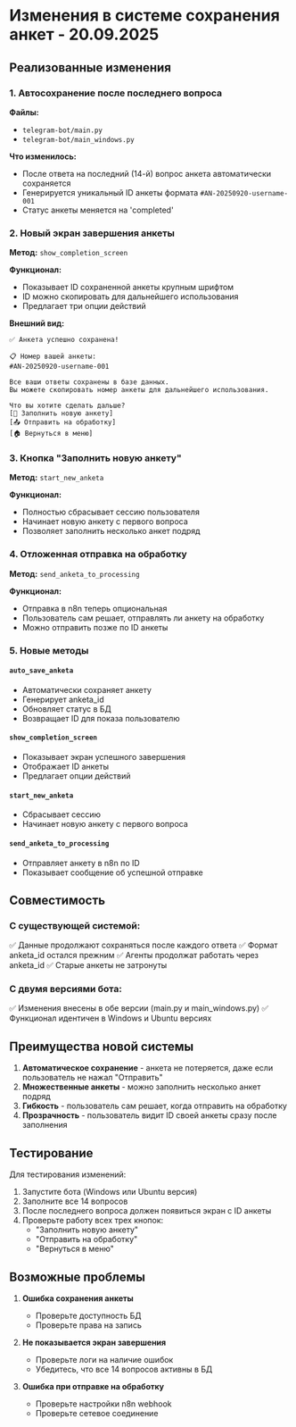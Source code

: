 # Изменения в системе сохранения анкет - 20.09.2025

## Реализованные изменения

### 1. Автосохранение после последнего вопроса

**Файлы:** 
- `telegram-bot/main.py`
- `telegram-bot/main_windows.py`

**Что изменилось:**
- После ответа на последний (14-й) вопрос анкета автоматически сохраняется
- Генерируется уникальный ID анкеты формата `#AN-20250920-username-001`
- Статус анкеты меняется на 'completed'

### 2. Новый экран завершения анкеты

**Метод:** `show_completion_screen`

**Функционал:**
- Показывает ID сохраненной анкеты крупным шрифтом
- ID можно скопировать для дальнейшего использования
- Предлагает три опции действий

**Внешний вид:**
```
✅ Анкета успешно сохранена!

📋 Номер вашей анкеты:
#AN-20250920-username-001

Все ваши ответы сохранены в базе данных.
Вы можете скопировать номер анкеты для дальнейшего использования.

Что вы хотите сделать дальше?
[📝 Заполнить новую анкету]
[📤 Отправить на обработку]
[🏠 Вернуться в меню]
```

### 3. Кнопка "Заполнить новую анкету"

**Метод:** `start_new_anketa`

**Функционал:**
- Полностью сбрасывает сессию пользователя
- Начинает новую анкету с первого вопроса
- Позволяет заполнить несколько анкет подряд

### 4. Отложенная отправка на обработку

**Метод:** `send_anketa_to_processing`

**Функционал:**
- Отправка в n8n теперь опциональная
- Пользователь сам решает, отправлять ли анкету на обработку
- Можно отправить позже по ID анкеты

### 5. Новые методы

#### `auto_save_anketa`
- Автоматически сохраняет анкету
- Генерирует anketa_id
- Обновляет статус в БД
- Возвращает ID для показа пользователю

#### `show_completion_screen`
- Показывает экран успешного завершения
- Отображает ID анкеты
- Предлагает опции действий

#### `start_new_anketa`
- Сбрасывает сессию
- Начинает новую анкету с первого вопроса

#### `send_anketa_to_processing`
- Отправляет анкету в n8n по ID
- Показывает сообщение об успешной отправке

## Совместимость

### С существующей системой:
✅ Данные продолжают сохраняться после каждого ответа
✅ Формат anketa_id остался прежним
✅ Агенты продолжат работать через anketa_id
✅ Старые анкеты не затронуты

### С двумя версиями бота:
✅ Изменения внесены в обе версии (main.py и main_windows.py)
✅ Функционал идентичен в Windows и Ubuntu версиях

## Преимущества новой системы

1. **Автоматическое сохранение** - анкета не потеряется, даже если пользователь не нажал "Отправить"
2. **Множественные анкеты** - можно заполнить несколько анкет подряд
3. **Гибкость** - пользователь сам решает, когда отправить на обработку
4. **Прозрачность** - пользователь видит ID своей анкеты сразу после заполнения

## Тестирование

Для тестирования изменений:

1. Запустите бота (Windows или Ubuntu версия)
2. Заполните все 14 вопросов
3. После последнего вопроса должен появиться экран с ID анкеты
4. Проверьте работу всех трех кнопок:
   - "Заполнить новую анкету"
   - "Отправить на обработку"
   - "Вернуться в меню"

## Возможные проблемы

1. **Ошибка сохранения анкеты**
   - Проверьте доступность БД
   - Проверьте права на запись

2. **Не показывается экран завершения**
   - Проверьте логи на наличие ошибок
   - Убедитесь, что все 14 вопросов активны в БД

3. **Ошибка при отправке на обработку**
   - Проверьте настройки n8n webhook
   - Проверьте сетевое соединение
